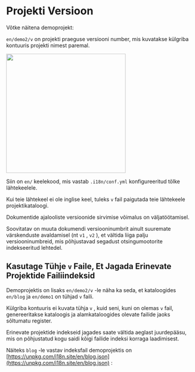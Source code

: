 # Projekti Versioon

Võtke näitena demoprojekt:

`en/demo2/v` on projekti praeguse versiooni number, mis kuvatakse külgriba kontuuris projekti nimest paremal.

<img src="https://p.3ti.site/1721290486.avif" width="320px">

Siin on `en/` keelekood, mis vastab `.i18n/conf.yml` konfigureeritud tõlke lähtekeelele.

Kui teie lähtekeel ei ole inglise keel, tuleks `v` fail paigutada teie lähtekeele projektikataloogi.

Dokumentide ajalooliste versioonide sirvimise võimalus on väljatöötamisel.

Soovitatav on muuta dokumendi versiooninumbrit ainult suuremate värskenduste avaldamisel (nt `v1` , `v2` ), et vältida liiga palju versiooninumbreid, mis põhjustavad segadust otsingumootorite indekseeritud lehtedel.

## Kasutage Tühje `v` Faile, Et Jagada Erinevate Projektide Failiindeksid

Demoprojektis on lisaks `en/demo2/v` -le näha ka seda, et kataloogides `en/blog` ja `en/demo1` on tühjad `v` faili.

Külgriba kontuuris ei kuvata tühja `v` , kuid seni, kuni on olemas `v` fail, genereeritakse kataloogis ja alamkataloogides olevate failide jaoks sõltumatu register.

Erinevate projektide indekseid jagades saate vältida aeglast juurdepääsu, mis on põhjustatud kogu saidi kõigi failide indeksi korraga laadimisest.

Näiteks `blog` -le vastav indeksfail demoprojektis on [https://unpkg.com/i18n.site/en/blog.json](https://unpkg.com/i18n.site/en/blog.json) :